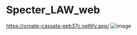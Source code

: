 # Specter_LAW_web
https://ornate-cassata-eeb37c.netlify.app/
![image](https://user-images.githubusercontent.com/120322290/233616249-f8957d15-5b2d-4635-8620-f363cb02f2a7.png)

